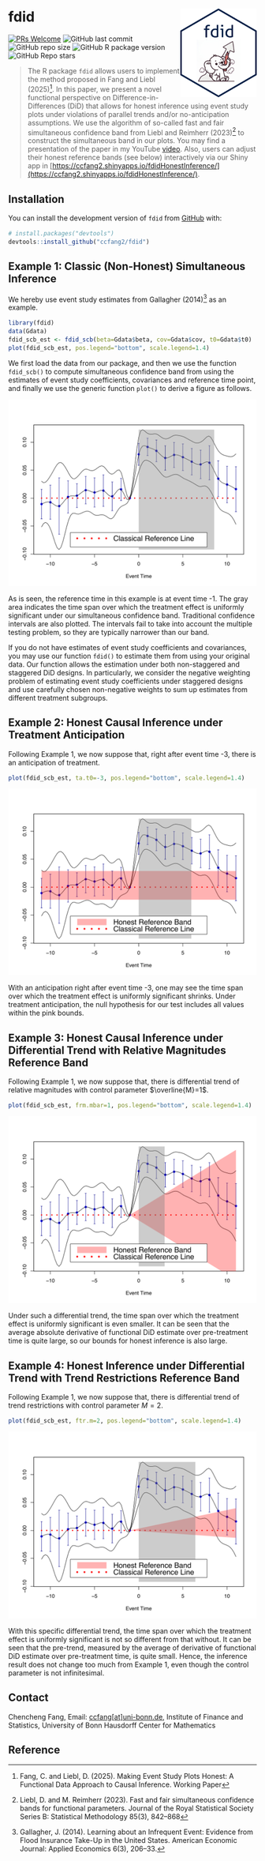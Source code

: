 # fdid <img src="man/figures/fdid_badge.png" align="right" alt="" width="155" />

[![PRs Welcome](https://img.shields.io/badge/PRs-welcome-brightgreen.svg?style=flat-square)](https://makeapullrequest.com)
![GitHub last commit](https://img.shields.io/github/last-commit/ccfang2/fdid?logo=GitHub)
![GitHub repo size](https://img.shields.io/github/repo-size/ccfang2/fdid?logo=GitHub)
![GitHub R package version](https://img.shields.io/github/r-package/v/ccfang2/fdid?logo=R)
![GitHub Repo stars](https://img.shields.io/github/stars/ccfang2/fdid?style=social)


> The R package `fdid` allows users to implement the method proposed in Fang and Liebl (2025)[^1]. In this paper, we present a novel functional perspective on Difference-in-Differences (DiD) that allows for honest inference using event study plots under violations of parallel trends and/or no-anticipation assumptions. We use the algorithm of so-called fast and fair simultaneous confidence band from Liebl and Reimherr (2023)[^2] to construct the simultaneous band in our plots.
> You may find a presentation of the paper in my YouTube [video](https://www.youtube.com/watch?v=h0KCv8y9Apw). Also, users can adjust their honest reference bands (see below) interactively via our Shiny app in [https://ccfang2.shinyapps.io/fdidHonestInference/](https://ccfang2.shinyapps.io/fdidHonestInference/).

## Installation

You can install the development version of `fdid` from [GitHub](https://github.com/) with:
      
``` r
# install.packages("devtools")
devtools::install_github("ccfang2/fdid")
```

## Example 1: Classic (Non-Honest) Simultaneous Inference

We hereby use event study estimates from Gallagher (2014)[^3] as an example. 

``` r
library(fdid)
data(Gdata)
fdid_scb_est <- fdid_scb(beta=Gdata$beta, cov=Gdata$cov, t0=Gdata$t0)
plot(fdid_scb_est, pos.legend="bottom", scale.legend=1.4)
```

We first load the data from our package, and then we use the function `fdid_scb()` to compute simultaneous confidence band from using the estimates of event study coefficients, covariances and reference time point, and finally we use the generic function `plot()` to derive a figure as follows.

![](man/figures/plot_scb.png)

As is seen, the reference time in this example is at event time -1. The gray area indicates the time span over which the treatment effect is uniformly significant under our simultaneous confidence band. Traditional confidence intervals are also plotted. The intervals fail to take into account the multiple testing problem, so they are typically narrower than our band. 

If you do not have estimates of event study coefficients and covariances, you may use our function `fdid()` to estimate them from using your original data. Our function allows the estimation under both non-staggered and staggered DiD designs. In particularly, we consider the negative weighting problem of estimating event study coefficients under staggered designs and use carefully chosen non-negative weights to sum up estimates from different treatment subgroups.

## Example 2: Honest Causal Inference under Treatment Anticipation

Following Example 1, we now suppose that, right after event time -3, there is an anticipation of treatment.

``` r
plot(fdid_scb_est, ta.t0=-3, pos.legend="bottom", scale.legend=1.4)
```

![](man/figures/plot_scb_ta.png)

With an anticipation right after event time -3, one may see the time span over which the treatment effect is uniformly significant shrinks. Under treatment anticipation, the null hypothesis for our test includes all values within the pink bounds.

## Example 3: Honest Causal Inference under Differential Trend with Relative Magnitudes Reference Band

Following Example 1, we now suppose that, there is differential trend of relative magnitudes with control parameter $\overline{M}=1$.

``` r
plot(fdid_scb_est, frm.mbar=1, pos.legend="bottom", scale.legend=1.4)
```

![](man/figures/plot_scb_frm.png)

Under such a differential trend, the time span over which the treatment effect is uniformly significant is even smaller. It can be seen that the average absolute derivative of functional DiD estimate over pre-treatment time is quite large, so our bounds for honest inference is also large.

## Example 4: Honest Inference under Differential Trend with Trend Restrictions Reference Band

Following Example 1, we now suppose that, there is differential trend of trend restrictions with control parameter $M=2$.

``` r
plot(fdid_scb_est, ftr.m=2, pos.legend="bottom", scale.legend=1.4)
```

![](man/figures/plot_scb_ftr.png)

With this specific differential trend, the time span over which the treatment effect is uniformly significant is not so different from that without. It can be seen that the pre-trend, measured by the average of derivative of functional DiD estimate over pre-treatment time, is quite small. Hence, the inference result does not change too much from Example 1, even though the control parameter is not infinitesimal.

## Contact
Chencheng Fang, Email: [ccfang[at]uni-bonn.de](mailto:ccfang@uni-bonn.de),
Institute of Finance and Statistics, University of Bonn
Hausdorff Center for Mathematics

## Reference
[^1]: Fang, C. and Liebl, D. (2025). Making Event Study Plots Honest: A Functional Data Approach to Causal Inference. Working Paper
[^2]: Liebl, D. and M. Reimherr (2023). Fast and fair simultaneous confidence bands for functional parameters. Journal of the Royal Statistical Society Series B: Statistical Methodology 85(3), 842–868
[^3]: Gallagher, J. (2014). Learning about an Infrequent Event: Evidence from Flood Insurance Take-Up in the United States. American Economic Journal: Applied Economics 6(3), 206–33.
